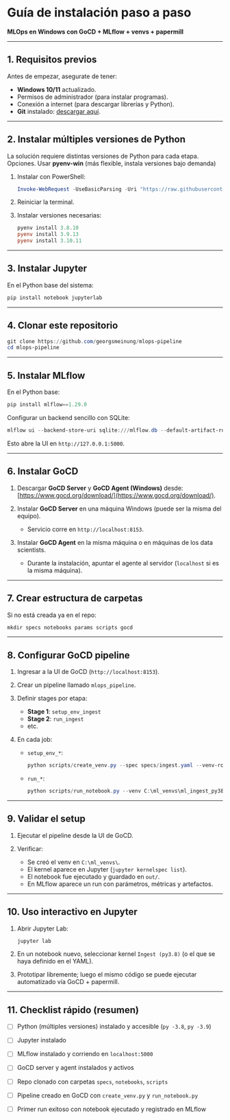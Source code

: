 # Guía de instalación paso a paso

**MLOps en Windows con GoCD + MLflow + venvs + papermill**

---

## 1. Requisitos previos

Antes de empezar, asegurate de tener:

* **Windows 10/11** actualizado.
* Permisos de administrador (para instalar programas).
* Conexión a internet (para descargar librerías y Python).
* **Git** instalado: [descargar aquí](https://git-scm.com/download/win).

---

## 2. Instalar múltiples versiones de Python

La solución requiere distintas versiones de Python para cada etapa.
Opciones. Usar **pyenv-win** (más flexible, instala versiones bajo demanda)

1. Instalar con PowerShell:

   ```powershell
   Invoke-WebRequest -UseBasicParsing -Uri "https://raw.githubusercontent.com/pyenv-win/pyenv-win/master/pyenv-win/install-pyenv-win.ps1" -OutFile "./install-pyenv-win.ps1"; &"./install-pyenv-win.ps1"
   ```
2. Reiniciar la terminal.
3. Instalar versiones necesarias:

   ```powershell
   pyenv install 3.8.10
   pyenv install 3.9.13
   pyenv install 3.10.11
   ```

---

## 3. Instalar Jupyter

En el Python base del sistema:

```powershell
pip install notebook jupyterlab
```

---

## 4. Clonar este repositorio

```powershell
git clone https://github.com/georgsmeinung/mlops-pipeline
cd mlops-pipeline
```

---

## 5. Instalar MLflow

En el Python base:

```powershell
pip install mlflow==1.29.0
```

Configurar un backend sencillo con SQLite:

```powershell
mlflow ui --backend-store-uri sqlite:///mlflow.db --default-artifact-root ./mlruns
```

Esto abre la UI en `http://127.0.0.1:5000`.

---

## 6. Instalar GoCD

1. Descargar **GoCD Server** y **GoCD Agent (Windows)** desde: [https://www.gocd.org/download/](https://www.gocd.org/download/).
2. Instalar **GoCD Server** en una máquina Windows (puede ser la misma del equipo).

   * Servicio corre en `http://localhost:8153`.
3. Instalar **GoCD Agent** en la misma máquina o en máquinas de los data scientists.

   * Durante la instalación, apuntar el agente al servidor (`localhost` si es la misma máquina).

---

## 7. Crear estructura de carpetas

Si no está creada ya en el repo:

```powershell
mkdir specs notebooks params scripts gocd
```

---

## 8. Configurar GoCD pipeline

1. Ingresar a la UI de GoCD (`http://localhost:8153`).
2. Crear un pipeline llamado `mlops_pipeline`.
3. Definir stages por etapa:

   * **Stage 1**: `setup_env_ingest`
   * **Stage 2**: `run_ingest`
   * etc.
4. En cada job:

   * `setup_env_*`:

     ```powershell
     python scripts/create_venv.py --spec specs/ingest.yaml --venv-root C:\ml_venvs
     ```
   * `run_*`:

     ```powershell
     python scripts/run_notebook.py --venv C:\ml_venvs\ml_ingest_py38 --notebook notebooks/ingest.ipynb --output out/ingest_out.ipynb --params-file params/ingest_params.yaml
     ```

---

## 9. Validar el setup

1. Ejecutar el pipeline desde la UI de GoCD.
2. Verificar:

   * Se creó el venv en `C:\ml_venvs\`.
   * El kernel aparece en Jupyter (`jupyter kernelspec list`).
   * El notebook fue ejecutado y guardado en `out/`.
   * En MLflow aparece un run con parámetros, métricas y artefactos.

---

## 10. Uso interactivo en Jupyter

1. Abrir Jupyter Lab:

   ```powershell
   jupyter lab
   ```
2. En un notebook nuevo, seleccionar kernel `Ingest (py3.8)` (o el que se haya definido en el YAML).
3. Prototipar libremente; luego el mismo código se puede ejecutar automatizado vía GoCD + papermill.

---

## 11. Checklist rápido (resumen)

* [ ] Python (múltiples versiones) instalado y accesible (`py -3.8`, `py -3.9`)
* [ ] Jupyter instalado
* [ ] MLflow instalado y corriendo en `localhost:5000`
* [ ] GoCD server y agent instalados y activos
* [ ] Repo clonado con carpetas `specs`, `notebooks`, `scripts`
* [ ] Pipeline creado en GoCD con `create_venv.py` y `run_notebook.py`
* [ ] Primer run exitoso con notebook ejecutado y registrado en MLflow

